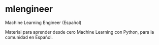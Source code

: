 # mlengineer
Machine Learning Engineer (Español)

Material para aprender desde cero Machine Learning con Python, para la comunidad en Español.
